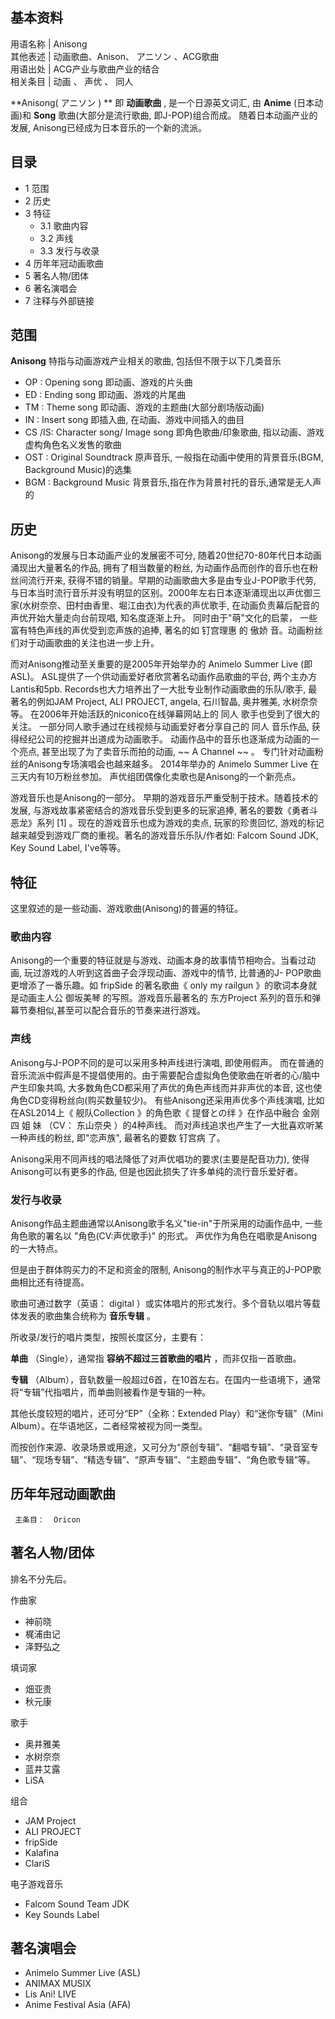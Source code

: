 **基本资料**  
---  
用语名称  |  Anisong   
其他表述  |  动画歌曲、Anison、  アニソン  、ACG歌曲   
用语出处  |  ACG产业与歌曲产业的结合   
相关条目  |  动画  、  声优  、  同人   
  
**Anisong( アニソン  ) ** 即 **动画歌曲** , 是一个日源英文词汇, 由 **Anime** (日本动画)和 **Song**
歌曲(大部分是流行歌曲, 即J-POP)组合而成。 随着日本动画产业的发展, Anisong已经成为日本音乐的一个新的流派。

##  目录

  * 1  范围 
  * 2  历史 
  * 3  特征 
    * 3.1  歌曲内容 
    * 3.2  声线 
    * 3.3  发行与收录 
  * 4  历年年冠动画歌曲 
  * 5  著名人物/团体 
  * 6  著名演唱会 
  * 7  注释与外部链接 

##  范围

**Anisong** 特指与动画游戏产业相关的歌曲, 包括但不限于以下几类音乐

    

  * OP  : Opening song 即动画、游戏的片头曲 
  * ED  : Ending song 即动画、游戏的片尾曲 
  * TM  : Theme song 即动画、游戏的主题曲(大部分剧场版动画) 
  * IN  : Insert song 即插入曲, 在动画、游戏中间插入的曲目 
  * CS  /IS: Character song/ Image song 即角色歌曲/印象歌曲, 指以动画、游戏虚构角色名义发售的歌曲 
  * OST  : Original Soundtrack 原声音乐, 一般指在动画中使用的背景音乐(BGM, Background Music)的选集 
  * BGM  : Background Music 背景音乐,指在作为背景衬托的音乐,通常是无人声的 

##  历史

Anisong的发展与日本动画产业的发展密不可分, 随着20世纪70-80年代日本动画涌现出大量著名的作品, 拥有了相当数量的粉丝,
为动画作品而创作的音乐也在粉丝间流行开来, 获得不错的销量。早期的动画歌曲大多是由专业J-POP歌手代劳,
与日本当时流行音乐并没有明显的区别。2000年左右日本逐渐涌现出以声优御三家(水树奈奈、田村由香里、堀江由衣)为代表的声优歌手,
在动画负责幕后配音的声优开始大量走向台前现唱, 知名度逐渐上升。 同时由于"萌"文化的启蒙， 一些富有特色声线的声优受到恋声族的追捧, 著名的如  钉宫理惠
的  傲娇  音。动画粉丝们对于动画歌曲的关注也进一步上升。

而对Anisong推动至关重要的是2005年开始举办的  Animelo Summer Live  (即ASL)。
ASL提供了一个供动画爱好者欣赏著名动画作品歌曲的平台, 两个主办方Lantis和5pb. Records也大力培养出了一大批专业制作动画歌曲的乐队/歌手,
最著名的例如JAM Project, ALI PROJECT, angela, 石川智晶, 奥井雅美, 水树奈奈等。
在2006年开始活跃的niconico在线弹幕网站上的  同人  歌手也受到了很大的关注。 一部分同人歌手通过在线视频与动画爱好者分享自己的  同人
音乐作品, 获得经纪公司的挖掘并出道成为动画歌手。 动画作品中的音乐也逐渐成为动画的一个亮点, 甚至出现了为了卖音乐而拍的动画, ~~ A Channel
~~ 。 专门针对动画粉丝的Anisong专场演唱会也越来越多。 2014年举办的  Animelo Summer Live  在三天内有10万粉丝参加。
声优组团偶像化卖歌也是Anisong的一个新亮点。

游戏音乐也是Anisong的一部分。 早期的游戏音乐严重受制于技术。随着技术的发展, 与游戏故事紧密结合的游戏音乐受到更多的玩家追捧,
著名的要数《勇者斗恶龙》系列  [1]  。现在的游戏音乐也成为游戏的卖点, 玩家的珍贵回忆,
游戏的标记越来越受到游戏厂商的重视。著名的游戏音乐乐队/作者如: Falcom Sound JDK, Key Sound Label, I've等等。

##  特征

这里叙述的是一些动画、游戏歌曲(Anisong)的普遍的特征。

###  歌曲内容

Anisong的一个重要的特征就是与游戏、动画本身的故事情节相吻合。当看过动画, 玩过游戏的人听到这首曲子会浮现动画、游戏中的情节, 比普通的J-
POP歌曲更增添了一番乐趣。如  fripSide  的著名歌曲《  only my railgun  》的歌词本身就是动画主人公  御坂美琴
的写照。游戏音乐最著名的  东方Project  系列的音乐和弹幕节奏相似,甚至可以配合音乐的节奏来进行游戏。

###  声线

Anisong与J-POP不同的是可以采用多种声线进行演唱, 即使用假声。
而在普通的音乐流派中假声是不提倡使用的。由于需要配合虚拟角色使歌曲在听者的心/脑中产生印象共鸣, 大多数角色CD都采用了声优的角色声线而并非声优的本音,
这也使角色CD变得粉丝向(购买数量较少)。 有些Anisong还采用声优多个声线演唱, 比如在ASL2014上《  舰队Collection  》的角色歌《
提督との绊  》在作品中融合  金刚  四  姐  妹  （CV：  东山奈央  ）的4种声线。 而对声线追求也产生了一大批喜欢听某一种声线的粉丝,
即"恋声族", 最著名的要数  钉宫病  了。

Anisong采用不同声线的唱法降低了对声优唱功的要求(主要是配音功力), 使得Anisong可以有更多的作品, 但是也因此损失了许多单纯的流行音乐爱好者。

###  发行与收录

Anisong作品主题曲通常以Anisong歌手名义"tie-in"于所采用的动画作品中, 一些角色歌的署名以 "角色(CV:声优歌手)" 的形式。
声优作为角色在唱歌是Anisong的一大特点。

但是由于群体购买力的不足和资金的限制, Anisong的制作水平与真正的J-POP歌曲相比还有待提高。

歌曲可通过数字（英语：  digital  ）或实体唱片的形式发行。多个音轨以唱片等载体发表的歌曲集合统称为 **音乐专辑** 。

所收录/发行的唱片类型，按照长度区分，主要有：

**单曲** （Single），通常指 **容纳不超过三首歌曲的唱片** ，而非仅指一首歌曲。

**专辑** （Album），音轨数量一般超过6首，在10首左右。在国内一些语境下，通常将“专辑”代指唱片，而单曲则被看作是专辑的一种。

其他长度较短的唱片，还可分“EP”（全称：Extended Play）和“迷你专辑”（Mini Album）。在华语地区，二者经常被视为同一类型。

而按创作来源、收录场景或用途，又可分为“原创专辑”、“翻唱专辑”、“录音室专辑”、“现场专辑”、“精选专辑”、“原声专辑”、“主题曲专辑”、“角色歌专辑”等。

##  历年年冠动画歌曲

     主条目：  Oricon 

##  著名人物/团体

排名不分先后。

作曲家

  * 神前晓 
  * 梶浦由记 
  * 泽野弘之 

填词家

  * 畑亚贵 
  * 秋元康 

歌手

  * 奥井雅美 
  * 水树奈奈 
  * 蓝井艾露 
  * LiSA 

组合

  * JAM Project 
  * ALI PROJECT 
  * fripSide 
  * Kalafina 
  * ClariS 

电子游戏音乐

  * Falcom Sound Team JDK 
  * Key Sounds Label 

##  著名演唱会

  * Animelo Summer Live  (ASL) 
  * ANIMAX MUSIX 
  * Lis Ani! LIVE 
  * Anime Festival Asia  (AFA) 